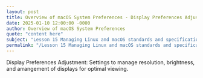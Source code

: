 ```yaml
---
layout: post
title: Overview of macOS System Preferences - Display Preferences Adjustment
date: 2025-01-10 12:00:00 -0000
author: Overview of macOS System Preferences
quote: "content here"
subject: "Lesson 15 Managing Linux and macOS standards and specifications"
permalink: "/Lesson 15 Managing Linux and macOS standards and specifications/Overview of macOS System Preferences/Overview of macOS System Preferences - Display Preferences Adjustment"
---
```


Display Preferences Adjustment: Settings to manage resolution, brightness, and arrangement of displays for optimal viewing.
